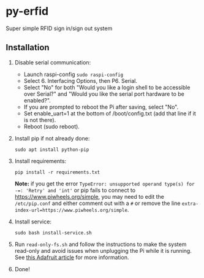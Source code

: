 # py-erfid
Super simple RFID sign in/sign out system

## Installation
1. Disable serial communication:
   * Launch raspi-config `sudo raspi-config`
   * Select 6. Interfacing Options, then P6. Serial.
   * Select "No" for both "Would you like a login shell to be accessible over Serial?" and "Would you like the serial port hardware to be enabled?".
   * If you are prompted to reboot the Pi after saving, select "No".
   * Set enable_uart=1 at the bottom of /boot/config.txt (add that line if it is not there).
   * Reboot (sudo reboot).

2. Install pip if not already done:
   ```
   sudo apt install python-pip
   ```

3. Install requirements:
   ```
   pip install -r requirements.txt
   ```

   **Note:** if you get the error `TypeError: unsupported operand type(s) for -=: 'Retry' and 'int'` or pip fails to connect to https://www.piwheels.org/simple, you may need to edit the `/etc/pip.conf` and either comment out with a `#` or remove the line `extra-index-url=https://www.piwheels.org/simple`.

4. Install service:
   ```
   sudo bash install-service.sh
   ```
5. Run `read-only-fs.sh` and follow the instructions to make the system read-only and avoid issues when unplugging the Pi while it is running. See [this Adafruit article](https://learn.adafruit.com/read-only-raspberry-pi/) for more information.

6. Done!
